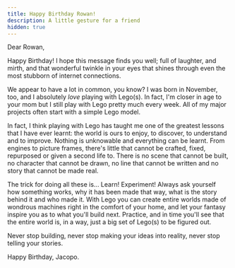 ```yaml
---
title: Happy Birthday Rowan!
description: A little gesture for a friend
hidden: true
---
```


Dear Rowan,

Happy Birthday! I hope this message finds you well; full of laughter, and
mirth, and that wonderful twinkle in your eyes that shines through even the
most stubborn of internet connections.

We appear to have a lot in common, you know? I was born in November, too,
and I absolutely *love* playing with Lego(s). In fact, I'm closer in age to
your mom but I still play with Lego pretty much every week. All of my major
projects often start with a simple Lego model.

In fact, I think playing with Lego has taught me one of the greatest lessons
that I have ever learnt: the world is ours to enjoy, to discover, to understand
and to improve. Nothing is unknowable and everything can be learnt. From engines
to picture frames, there's little that cannot be crafted, fixed, repurposed or 
given a second life to. There is no scene that cannot be built, no character that
cannot be drawn, no line that cannot be written and no story that cannot be made
real.

The trick for doing all these is... Learn! Experiment! Always ask yourself
how something works, why it has been made that way, what is the story behind
it and who made it. With Lego you can create entire worlds made of wondrous
machines right in the comfort of your home, and let your fantasy inspire you as
to what you'll build next. Practice, and in time you'll see that the entire world
is, in a way, just a big set of Lego(s) to be figured out.

Never stop building, never stop making your ideas into reality, never stop telling
your stories.

Happy Birthday,
Jacopo.





